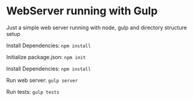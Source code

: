 # WebServer running with Gulp

Just a simple web server running with node, gulp and directory structure setup

Install Dependencies: 
``` npm install ```

Initialize package.json: 
``` npm init ```

Install Dependencies: 
``` npm install ```

Run web server: 
``` gulp server ```

Run tests: 
``` gulp tests ```


